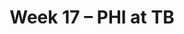 ---
layout: game
title: Week 17 – PHI at TB
season: 2001
game_id: 2001_17_PHI_TB
away_team: PHI
home_team: TB
---